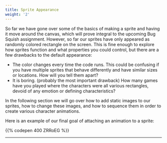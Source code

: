 ```yaml
---
title: Sprite Appearance
weight: '2'
---
```


So far we have gone over some of the basics of making a sprite and having it move around the canvas, which will prove integral to the upcoming Bug Squish assignment. However, so far our sprites have only appeared as randomly colored rectangle on the screen. This is fine enough to explore how sprites function and what properties you could control, but there are a few drawbacks to the default appearance:

* The color changes every time the code runs. This could be confusing if you have multiple sprites that behave differently and have similar sizes or locations. How will you tell them apart?
* It is boring. (probably the most important drawback) How many games have you played where the characters were all various rectangles, devoid of any emotion or defining characteristics? 

In the following section we will go over how to add static images to our sprites, how to change these images, and how to sequence them in order to create various character animations. 

Here is an example of our final goal of attaching an animation to a sprite:

{{% codepen 400 ZRRoEG %}}

---
